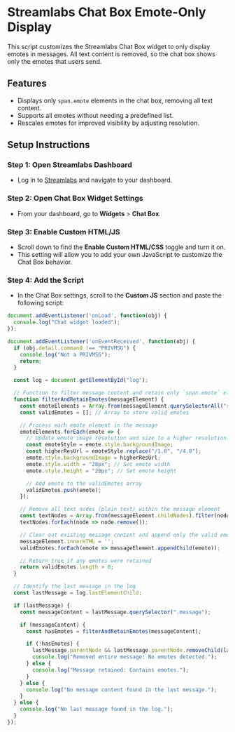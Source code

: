 # Streamlabs Chat Box Emote-Only Display

This script customizes the Streamlabs Chat Box widget to only display emotes in messages. All text content is removed, so the chat box shows only the emotes that users send. 

## Features
- Displays only `span.emote` elements in the chat box, removing all text content.
- Supports all emotes without needing a predefined list.
- Rescales emotes for improved visibility by adjusting resolution.

## Setup Instructions

### Step 1: Open Streamlabs Dashboard
- Log in to [Streamlabs](https://streamlabs.com) and navigate to your dashboard.

### Step 2: Open Chat Box Widget Settings
- From your dashboard, go to **Widgets** > **Chat Box**.

### Step 3: Enable Custom HTML/JS
- Scroll down to find the **Enable Custom HTML/CSS** toggle and turn it on.
- This setting will allow you to add your own JavaScript to customize the Chat Box behavior.

### Step 4: Add the Script
- In the Chat Box settings, scroll to the **Custom JS** section and paste the following script:

```javascript
document.addEventListener('onLoad', function(obj) {
  console.log("Chat widget loaded");
});

document.addEventListener('onEventReceived', function(obj) {
  if (obj.detail.command !== "PRIVMSG") {
    console.log("Not a PRIVMSG");
    return;
  }

  const log = document.getElementById("log");

  // Function to filter message content and retain only `span.emote` elements
  function filterAndRetainEmotes(messageElement) {
    const emoteElements = Array.from(messageElement.querySelectorAll("span.emote"));
    const validEmotes = []; // Array to store valid emotes

    // Process each emote element in the message
    emoteElements.forEach(emote => {
      // Update emote image resolution and size to a higher resolution
      const emoteStyle = emote.style.backgroundImage;
      const higherResUrl = emoteStyle.replace("/1.0", "/4.0");
      emote.style.backgroundImage = higherResUrl;
      emote.style.width = "28px"; // Set emote width
      emote.style.height = "28px"; // Set emote height

      // Add emote to the validEmotes array
      validEmotes.push(emote);
    });

    // Remove all text nodes (plain text) within the message element
    const textNodes = Array.from(messageElement.childNodes).filter(node => node.nodeType === 3);
    textNodes.forEach(node => node.remove());

    // Clear out existing message content and append only the valid emotes
    messageElement.innerHTML = '';
    validEmotes.forEach(emote => messageElement.appendChild(emote));

    // Return true if any emotes were retained
    return validEmotes.length > 0;
  }

  // Identify the last message in the log
  const lastMessage = log.lastElementChild;

  if (lastMessage) {
    const messageContent = lastMessage.querySelector(".message");

    if (messageContent) {
      const hasEmotes = filterAndRetainEmotes(messageContent);

      if (!hasEmotes) {
        lastMessage.parentNode && lastMessage.parentNode.removeChild(lastMessage);
        console.log("Removed entire message: No emotes detected.");
      } else {
        console.log("Message retained: Contains emotes.");
      }
    } else {
      console.log("No message content found in the last message.");
    }
  } else {
    console.log("No last message found in the log.");
  }
});
